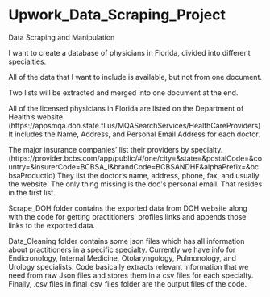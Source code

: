 # Upwork_Data_Scraping_Project
Data Scraping and Manipulation

<p>I want to create a database of physicians in Florida, divided into different specialties.</p>
<p>All of the data that I want to include is available, but not from one document.</p>
<p>Two lists will be extracted and merged into one document at the end.</p>

<p>All of the licensed physicians in Florida are listed on the Department of Health’s website. (https://appsmqa.doh.state.fl.us/MQASearchServices/HealthCareProviders) It includes the Name, Address, and Personal Email Address for each doctor.</p>

<p>The major insurance companies’ list their providers by specialty. (https://provider.bcbs.com/app/public/#/one/city=&state=&postalCode=&country=&insurerCode=BCBSA_I&brandCode=BCBSANDHF&alphaPrefix=&bcbsaProductId) They list the doctor’s name, address, phone, fax, and usually the website. The only thing missing is the doc's personal email. That resides in the first list.</p>

<p>Scrape_DOH folder contains the exported data from DOH website along with the code for getting practitioners' profiles links and appends those links to the exported data.</p>

<p>Data_Cleaning folder contains some json files which has all information about practitioners in a specific specialty. Currently we have info for Endicronology, Internal Medicine, Otolaryngology, Pulmonology, and Urology specialists. Code basically extracts relevant information that we need from raw Json files and stores them in a csv files for each specialty. Finally, .csv files in final_csv_files folder are the output files of the code.</p>

